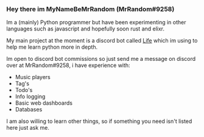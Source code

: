 ### Hey there im MyNameBeMrRandom (MrRandom#9258)
Im a (mainly) Python programmer but have been experimenting in other languages such as javascript and hopefully soon rust and elixr.

My main project at the moment is a discord bot called [Life](https://github.com/iDevision/Life) which im using to help me learn python more in depth.

Im open to discord bot commissions so just send me a message on discord over at MrRandom#9258, i have experience with:
  - Music players
  - Tag's
  - Todo's
  - Info logging
  - Basic web dashboards
  - Databases
  
I am also willing to learn other things, so if something you need isn't listed here just ask me.
